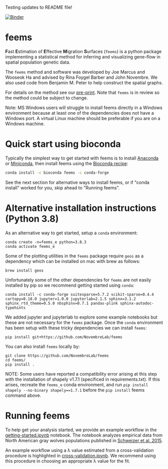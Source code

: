 Testing updates to README file!


[![Binder](https://mybinder.org/badge.svg)](https://mybinder.org/v2/gh/NovembreLab/feems/main)

# feems

**F**ast **E**stimation of **E**ffective **M**igration **S**urfaces (`feems`) is a python package 
implementing a statistical method for inferring and visualizing gene-flow in 
spatial population genetic data.

The `feems` method and software was developed by Joe Marcus and Wooseok Ha and 
advised by Rina Foygel Barber and John Novembre. We also used code from Benjamin M. Peter 
to help construct the spatial graphs. 

For details on the method see our [pre-print](https://www.biorxiv.org/content/10.1101/2020.08.07.242214v1). Note that `feems` is in review so the method could be subject to change.  

Note: MS Windows users will struggle to install feems directly in a 
Windows environment because at least one of the dependencies does not
have a Windows port.  A virtual Linux machine should be preferable if 
you are on a Windows machine. 

# Quick start using bioconda

Typically the simplest way to get started with feems is to install 
[Anaconda][anaconda] or [Miniconda][miniconda], 
then install feems using the [Bioconda recipe][bioconda-recipe]:

```bash
conda install -c bioconda feems -c conda-forge
```

See the next section for alternative ways to install feems, or if 
"conda install" worked for you, skip ahead to "Running feems". 

# Alternative installation instructions (Python 3.8)

As an alternative way to get started, setup a `conda` 
environment:

```
conda create -n=feems_e python=3.8.3 
conda activate feems_e
```

Some of the plotting utilities in the `feems` package require `geos` as a 
dependency which can be installed on mac with brew as follows:

```
brew install geos
```

Unfortunately some of the other dependencies for `feems` are not easily 
installed by pip so we recommend getting started using `conda`:

```
conda install -c conda-forge suitesparse=5.7.2 scikit-sparse=0.4.4 cartopy=0.18.0 jupyter=1.0.0 jupyterlab=2.1.5 sphinx=3.1.2 sphinx_rtd_theme=0.5.0 nbsphinx=0.7.1 pandas-plink sphinx-autodoc-typehints
```

We added jupyter and jupyterlab to explore some example notebooks but these 
are not necessary for the `feems` package. Once the `conda` environment has 
been setup with these tricky dependencies we can install `feems`:

```
pip install git+https://github.com/NovembreLab/feems
```

You can also install `feems` locally by:

```
git clone https://github.com/NovembreLab/feems
cd feems/
pip install .
```
NOTE: Some users have reported a compatibility error arising at this step with the installation of shapely v1.7.1 (specificed in requirements.txt).  If this arises, recreate the `feems_e` conda environment, and run `pip install shapely --no-binary shapely==1.7.1` before the `pip install` feems command above. 

# Running feems

To help get your analysis started, we provide an example workflow in the [getting-started.ipynb](https://github.com/NovembreLab/feems/blob/main/docsrc/notebooks/getting-started.ipynb) notebook. The notebook analyzes empirical data from North American gray wolves populations published in [Schweizer et al. 2015](https://onlinelibrary.wiley.com/doi/full/10.1111/mec.13364?casa_token=idW0quVPOU0AAAAA:o_ll85b8rDbnW3GtgVeeBUB4oDepm9hQW3Y445HI84LC5itXsiH9dGO-QYGPMsuz0b_7eNkRp8Mf6tlW). 

An example workflow using a λ value estimated from a cross-validation procedure is highlighted in [cross-validation.ipynb](https://github.com/NovembreLab/feems/blob/main/docsrc/notebooks/cross-validation.ipynb). We recommend using this procedure in choosing an appropriate λ value for the fit. 

[anaconda]: https://www.anaconda.com/products/distribution
[miniconda]: https://docs.conda.io
[bioconda-recipe]: https://anaconda.org/bioconda/feems
